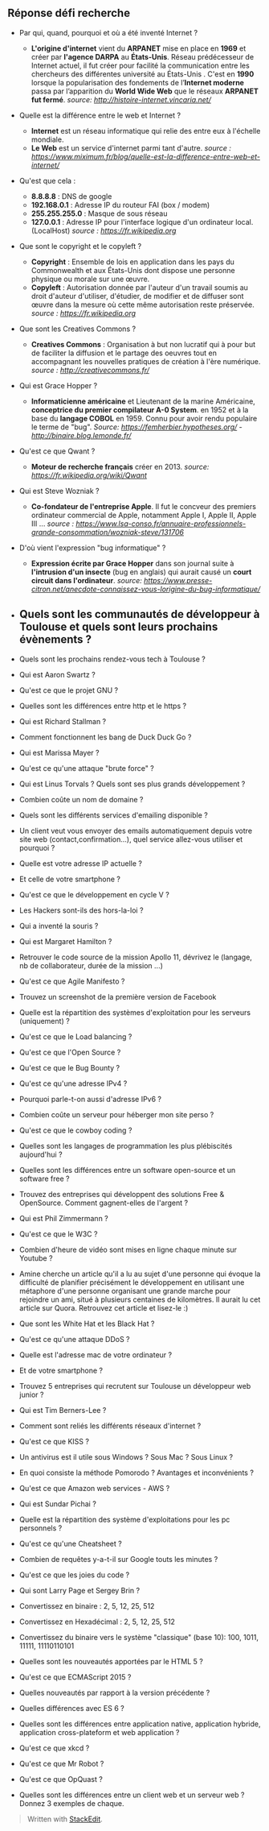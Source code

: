 ﻿## **Réponse défi recherche** ##

 - Par qui, quand, pourquoi et où a été inventé Internet ?
	 - **L'origine d'internet** vient du **ARPANET** mise en place en **1969** et créer par **l'agence DARPA** au **États-Unis**. Réseau prédécesseur de Internet actuel, il fut créer pour facilité la communication entre les chercheurs des différentes université au États-Unis . C'est en **1990** lorsque la popularisation des fondements de l’**Internet moderne** passa par l’apparition du **World Wide Web** que le réseaux **ARPANET fut fermé**.
	 *source: http://histoire-internet.vincaria.net/*
	 
 - Quelle est la différence entre le web et Internet ?
	 - **Internet** est un réseau informatique qui relie des entre eux à l'échelle mondiale. 
	 - **Le Web** est un service d'internet parmi tant d'autre.
	 *source :  https://www.miximum.fr/blog/quelle-est-la-difference-entre-web-et-internet/*
 - Qu'est que cela :
	 - **8.8.8.8** :  DNS de google
	 -  **192.168.0.1** :  Adresse IP du routeur FAI (box / modem)
	 - **255.255.255.0** :  Masque de sous réseau
	 - **127.0.0.1** :  Adresse IP pour l'interface logique d'un ordinateur local. (LocalHost)
	 *source : https://fr.wikipedia.org*
 - Que sont le copyright et le copyleft ?
	 - **Copyright** : Ensemble de lois en application dans les pays du Commonwealth et aux États-Unis dont dispose une personne physique ou morale sur une œuvre.
	 - **Copyleft** : Autorisation donnée par l'auteur d'un travail soumis au droit d'auteur d'utiliser, d'étudier, de modifier et de diffuser sont œuvre dans la mesure où cette même autorisation reste préservée.
	 *source : https://fr.wikipedia.org*
 - Que sont les Creatives Commons ?
	 - **Creatives Commons** :  Organisation à but non lucratif qui à pour but de faciliter la diffusion et le partage des oeuvres tout en accompagnant les nouvelles pratiques de création à l'ère numérique. 
	  *source : http://creativecommons.fr/*
 - Qui est Grace Hopper ?
	 - **Informaticienne américaine** et Lieutenant de la marine Américaine, **conceptrice du premier compilateur A-0 System**. en 1952 et à la base du  **langage COBOL** en 1959. Connu pour avoir rendu populaire le terme de "bug". 
	 *Source: https://femherbier.hypotheses.org/* - *http://binaire.blog.lemonde.fr/*
 - Qu'est ce que Qwant ?
	 - **Moteur de recherche français** créer en 2013. 
	 *source: https://fr.wikipedia.org/wiki/Qwant*
 - Qui est Steve Wozniak ?
	 - **Co-fondateur de l'entreprise Apple**. Il fut le concveur des premiers ordinateur commercial de Apple, notamment Apple I, Apple II, Apple III ... *source :  https://www.lsa-conso.fr/annuaire-professionnels-grande-consommation/wozniak-steve/131706*
 - D'où vient l'expression "bug informatique" ?
	 - **Expression écrite par Grace Hopper** dans son journal suite à **l'intrusion d'un insecte** (bug en anglais) qui aurait causé un **court circuit dans l'ordinateur**.
	 *source:  https://www.presse-citron.net/anecdote-connaissez-vous-lorigine-du-bug-informatique/*
 - Quels sont les communautés de développeur à Toulouse et quels sont leurs prochains évènements ?
	 - 
 - Quels sont les prochains rendez-vous tech à Toulouse ?
 - Qui est Aaron Swartz ?
 - Qu'est ce que le projet GNU ?
 - Quelles sont les différences entre http et le https ?
 - Qui est Richard Stallman ?
 - Comment fonctionnent les bang de Duck Duck Go ? 
 - Qui est Marissa Mayer ? 
 - Qu'est ce qu'une attaque "brute force" ?
 - Qui est Linus Torvals ? Quels sont ses plus grands développement ? 
 - Combien coûte un nom de domaine ?
 - Quels sont les différents services d'emailing disponible ? 
 -  Un client veut vous envoyer des emails automatiquement depuis votre site web (contact,confirmation...), quel service allez-vous utiliser et pourquoi ?
 - Quelle est votre adresse IP actuelle ?
 - Et celle de votre smartphone ?
 - Qu'est ce que le développement en cycle V ? 
 - Les Hackers sont-ils des hors-la-loi ?
 - Qui a inventé la souris ?
 - Qui est Margaret Hamilton ?
 - Retrouver le code source de la mission Apollo 11, dévrivez le (langage, nb de collaborateur, durée de la mission ...)
 - Qu'est ce que Agile Manifesto ?
 - Trouvez un screenshot de la première version de Facebook
 - Quelle est la répartition des systèmes d'exploitation pour les serveurs (uniquement) ?
 - Qu'est ce que le Load balancing ?
 - Qu'est ce que l'Open Source ?
 - Qu'est ce que le Bug Bounty ?
 - Qu'est ce qu'une adresse IPv4 ? 
 - Pourquoi parle-t-on aussi d'adresse IPv6 ? 
 - Combien coûte un serveur pour héberger mon site perso ? 
 - Qu'est ce que le cowboy coding ? 
 - Quelles sont les langages de programmation les plus plébiscités aujourd'hui ?
 - Quelles sont les différences entre un software open-source et un software free ?
 - Trouvez des entreprises qui développent des solutions Free  & OpenSource. Comment gagnent-elles de l'argent ? 
 - Qui est Phil Zimmermann ?
 - Qu'est ce que le W3C ? 
 - Combien d'heure de vidéo sont mises en ligne chaque minute sur Youtube ? 
 - Amine cherche un article qu'il a lu au sujet d'une personne qui évoque la difficulté de planifier précisément le développement en utilisant une métaphore d'une personne organisant une grande marche pour rejoindre un ami, situé à plusieurs centaines de kilomètres. Il aurait lu cet article sur Quora. Retrouvez cet article et lisez-le :)
 - Que sont les White Hat et les Black Hat ? 
 - Qu'est ce qu'une attaque DDoS ?
 - Quelle est l'adresse mac de votre ordinateur ? 
 - Et de votre smartphone ? 
 - Trouvez 5 entreprises qui recrutent sur Toulouse un développeur web junior ? 
 - Qui est Tim Berners-Lee ? 
 - Comment sont reliés les différents réseaux d'internet ? 
 - Qu'est ce que KISS ? 
 - Un antivirus est il utile sous Windows ? Sous Mac ? Sous Linux ? 
 - En quoi consiste la méthode Pomorodo ? Avantages et inconvénients ? 
 - Qu'est ce que Amazon web services - AWS ? 
 - Qui est Sundar Pichai ? 
 - Quelle est la répartition des système d'exploitations pour les pc personnels ? 
 - Qu'est ce qu'une Cheatsheet ? 
 - Combien de requêtes y-a-t-il sur Google touts les minutes ? 
 - Qu'est ce que les joies du code ? 
 - Qui sont Larry Page et Sergey Brin ? 
 - Convertissez en binaire : 2, 5, 12, 25, 512
 - Convertissez en Hexadécimal : 2, 5, 12, 25, 512
 - Convertissez du binaire vers le système "classique" (base 10): 100, 1011, 11111, 11110110101
 - Quelles sont les nouveautés apportées par le HTML 5 ? 
 - Qu'est ce que ECMAScript 2015 ? 
 - Quelles nouveautés par rapport à la version précédente ? 
 - Quelles différences avec ES 6 ? 
 - Quelles sont les différences entre application native, application hybride, application cross-plateform et web application ? 
 - Qu'est ce que xkcd ? 
 - Qu'est ce que Mr Robot ? 
 - Qu'est ce que OpQuast ? 
 - Quelles sont les différences entre un client web et un serveur web ? Donnez 3 exemples de chaque.

> Written with [StackEdit](https://stackedit.io/).
